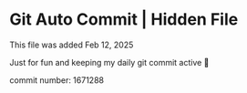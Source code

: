 # Git Auto Commit | Hidden File

This file was added Feb 12, 2025

Just for fun and keeping my daily git commit active 🤪

commit number: 1671288
